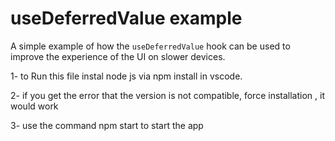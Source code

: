 # useDeferredValue example

A simple example of how the `useDeferredValue` hook can be used to improve the experience of the UI on slower devices.


1-  to Run this file instal node js via npm install in vscode.

2- if you get the error that the version is not compatible,  force installation , it would work

3- use the command npm start to start the app
